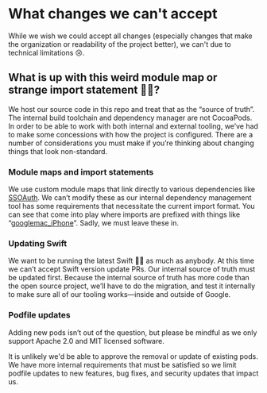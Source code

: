 # What changes we can't accept

While we wish we could accept all changes (especially changes that make the organization or readability of the project better), we can't due to technical limitations 😢.

## What is up with this weird module map or strange import statement 🤷‍♂️?

We host our source code in this repo and treat that as the “source of truth”. The internal build toolchain and dependency manager are not CocoaPods. In order to be able to work with both internal and external tooling, we’ve had to make some concessions with how the project is configured. There are a number of considerations you must make if you’re thinking about changing things that look non-standard. 

### Module maps and import statements

We use custom module maps that link directly to various dependencies like [SSOAuth](https://github.com/bcmi-labs/Science-Journal-iOS/blob/master/ModuleMaps/SSOAuth.modulemaps/module.modulemap). We can’t modify these as our internal dependency management tool has some requirements that necessitate the current import format. You can see that come into play where imports are prefixed with things like “[googlemac_iPhone](https://github.com/bcmi-labs/Science-Journal-iOS/blob/a172a0b2ec1987c214c29371bcdbc2ecbecc901a/ScienceJournal/Accounts/AccountsManager.swift#L19)”. Sadly, we must leave these in.

### Updating Swift

We want to be running the latest Swift 🏃‍♀️ as much as anybody. At this time we can’t accept Swift version update PRs. Our internal source of truth must be updated first. Because the internal source of truth has more code than the open source project, we’ll have to do the migration, and test it internally to make sure all of our tooling works—inside and outside of Google.

### Podfile updates

Adding new pods isn’t out of the question, but please be mindful as we only support Apache 2.0 and MIT licensed software.

It is unlikely we'd be able to approve the removal or update of existing pods. We have more internal requirements that must be satisfied so we limit podfile updates to new features, bug fixes, and security updates that impact us.
